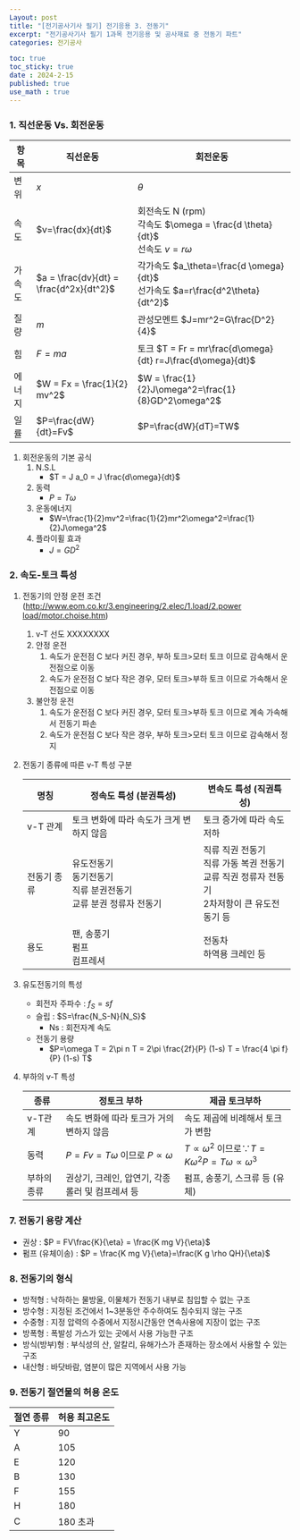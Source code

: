 ```yaml
---
Layout: post
title: "[전기공사기사 필기] 전기응용 3. 전동기"
excerpt: "전기공사기사 필기 1과목 전기응용 및 공사재료 중 전동기 파트"
categories: 전기공사

toc: true
toc_sticky: true
date : 2024-2-15
published: true
use_math : true
---
```


### 1. 직선운동 Vs. 회전운동

| 항목 | 직선운동 | 회전운동 |
| --- | --- | --- |
| 변위 | $x$ | $\theta$ |
| 속도 | $v=\frac{dx}{dt}$ | 회전속도 N (rpm) <br> 각속도 $\omega = \frac{d \theta}{dt}$ <br> 선속도 $v = r \omega$ |
| 가속도 | $a = \frac{dv}{dt} = \frac{d^2x}{dt^2}$ | 각가속도 $a_\theta=\frac{d \omega}{dt}$ <br> 선가속도 $a=r\frac{d^2\theta}{dt^2}$ |
| 질량 | $m$ | 관성모멘트 $J=mr^2=G\frac{D^2}{4}$ |
| 힘 | $F = ma$ | 토크 $T = Fr = mr\frac{d\omega}{dt} r=J\frac{d\omega}{dt}$ |
| 에너지 | $W = Fx = \frac{1}{2} mv^2$ | $W = \frac{1}{2}J\omega^2=\frac{1}{8}GD^2\omega^2$ |
| 일률 | $P=\frac{dW}{dt}=Fv$ | $P=\frac{dW}{dT}=TW$ |

1. 회전운동의 기본 공식
   1. N.S.L
      - $T = J a_0 = J \frac{d\omega}{dt}$
   2. 동력
      - $P=T \omega$
   3. 운동에너지
      - $W=\frac{1}{2}mv^2=\frac{1}{2}mr^2\omega^2=\frac{1}{2}J\omega^2$
   4. 플라이휠 효과
      - $J = GD^2$

### 2. 속도-토크 특성

1. 전동기의 안정 운전 조건 ([http://www.eom.co.kr/3.engineering/2.elec/1.load/2.power load/motor.choise.htm](http://www.eom.co.kr/3.engineering/2.elec/1.load/2.power%20load/motor.choise.htm))
   1. v-T 선도  XXXXXXXX
   2. 안정 운전
      1. 속도가 운전점 C 보다 커진 경우, 부하 토크>모터 토크 이므로 감속해서 운전점으로 이동
      2. 속도가 운전점 C 보다 작은 경우, 모터 토크>부하 토크 이므로 가속해서 운전점으로 이동
   3. 불안정 운전
      1. 속도가 운전점 C 보다 커진 경우, 모터 토크>부하 토크 이므로 계속 가속해서 전동기 파손
      2. 속도가 운전점 C 보다 작은 경우, 부하 토크>모터 토크 이므로 감속해서 정지
  
2. 전동기 종류에 따른 v-T 특성 구분

   | 명칭 | 정속도 특성 (분권특성) | 변속도 특성 (직권특성) |
   | --- | --- | --- |
   | v-T 관계 | 토크 변화에 따라 속도가 크게 변하지 않음 | 토크 증가에 따라 속도 저하 |
   | 전동기 종류 | 유도전동기<br>동기전동기<br>직류 분권전동기<br>교류 분권 정류자 전동기 | 직류 직권 전동기<br>직류 가동 복권 전동기<br>교류 직권 정류자 전동기<br>2차저항이 큰 유도전동기 등 |
   | 용도 | 팬, 송풍기<br>펌프<br>컴프레셔 | 전동차<br>하역용 크레인 등 |
   
3. 유도전동기의 특성
   - 회전자 주파수 : $f_S=sf$
   - 슬립 : $S=\frac{N_S-N}{N_S}$
      - Ns : 회전자계 속도
   - 전동기 용량
      - $P=\omega T = 2\pi n T = 2\pi \frac{2f}{P} (1-s) T = \frac{4 \pi f}{P} (1-s) T$
  
4. 부하의 v-T 특성

    | 종류 | 정토크 부하 | 제곱 토크부하 |
    | --- | --- | --- |
    | v-T관계 | 속도 변화에 따라 토크가 거의 변하지 않음 | 속도 제곱에 비례해서 토크가 변함 |
    | 동력 | $P=Fv=T\omega$ 이므로 $P \propto \omega$ | $T\propto\omega^2$ 이므로$\because T=K\omega^2$$P=T\omega\propto\omega^3$   |
    | 부하의 종류 | 권상기, 크레인, 압연기, 각종 롤러 및 컴프레셔 등 | 펌프, 송풍기, 스크류 등 (유체) |











### 7. 전동기 용량 계산

- 권상 : $P = FV\frac{K}{\eta} = \frac{K mg V}{\eta}$
- 펌프 (유체이송) : $P = \frac{K mg V}{\eta}=\frac{K g \rho QH}{\eta}$

### 8. 전동기의 형식

- 방적형 : 낙하하는 물방울, 이물체가 전동기 내부로 침입할 수 없는 구조
- 방수형 : 지정된 조건에서 1~3분동안 주수하여도 침수되지 않는 구조
- 수중형 : 지정 압력의 수중에서 지정시간동안 연속사용에 지장이 없는 구조
- 방폭형 : 폭발성 가스가 있는 곳에서 사용 가능한 구조
- 방식(방부)형 : 부식성의 산, 알칼리, 유해가스가 존재하는 장소에서 사용할 수 있는 구조
- 내산형 : 바닷바람, 염분이 많은 지역에서 사용 가능

### 9. 전동기 절연물의 허용 온도

| 절연 종류 | 허용 최고온도 |
| --- | --- |
| Y | 90 |
| A | 105 |
|   E | 120 |
| B | 130 |
|   F | 155 |
|   H | 180 |
| C | 180 초과 |